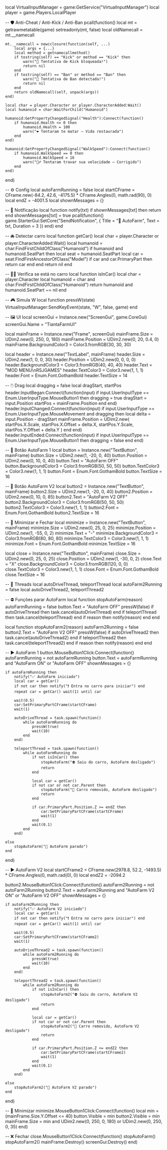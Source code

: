 local VirtualInputManager = game:GetService("VirtualInputManager")
local player = game.Players.LocalPlayer

-- 🛡️ Anti-Cheat / Anti-Kick / Anti-Ban
pcall(function()
    local mt = getrawmetatable(game)
    setreadonly(mt, false)
    local oldNamecall = mt.__namecall

    mt.__namecall = newcclosure(function(self, ...)
        local args = {...}
        local method = getnamecallmethod()
        if tostring(self) == "Kick" or method == "Kick" then
            warn("🚫 Tentativa de Kick bloqueada!")
            return nil
        end
        if tostring(self) == "Ban" or method == "Ban" then
            warn("🚫 Tentativa de Ban detectada!")
            return nil
        end
        return oldNamecall(self, unpack(args))
    end)

    local char = player.Character or player.CharacterAdded:Wait()
    local humanoid = char:WaitForChild("Humanoid")

    humanoid:GetPropertyChangedSignal("Health"):Connect(function()
        if humanoid.Health <= 0 then
            humanoid.Health = 100
            warn("❤️ Tentaram te matar — Vida restaurada")
        end
    end)

    humanoid:GetPropertyChangedSignal("WalkSpeed"):Connect(function()
        if humanoid.WalkSpeed == 0 then
            humanoid.WalkSpeed = 16
            warn("🏃‍♂️ Tentaram travar sua velocidade — Corrigido")
        end
    end)
end)

-- ⚙️ Config
local autoFarmRunning = false
local startCFrame = CFrame.new(-84.2, 42.6, -4175.5) * CFrame.Angles(0, math.rad(90), 0)
local endZ = -4001.5
local shownMessages = {}

-- 🔔 Notificação
local function notify(txt)
    if shownMessages[txt] then return end
    shownMessages[txt] = true
    pcall(function()
        game.StarterGui:SetCore("SendNotification", {
            Title = "🚗 AutoFarm",
            Text = txt,
            Duration = 3
        })
    end)
end

-- 🚘 Detectar carro
local function getCar()
    local char = player.Character or player.CharacterAdded:Wait()
    local humanoid = char:FindFirstChildOfClass("Humanoid")
    if humanoid and humanoid.SeatPart then
        local seat = humanoid.SeatPart
        local car = seat:FindFirstAncestorOfClass("Model")
        if car and car.PrimaryPart then
            return car
        end
    end
    return nil
end

-- 🧍‍♂️ Verifica se está no carro
local function isInCar()
    local char = player.Character
    local humanoid = char and char:FindFirstChildOfClass("Humanoid")
    return humanoid and humanoid.SeatPart ~= nil
end

-- 🎮 Simula W
local function pressW(state)
    VirtualInputManager:SendKeyEvent(state, "W", false, game)
end

-- 🖼️ UI
local screenGui = Instance.new("ScreenGui", game.CoreGui)
screenGui.Name = "TiantaFarmUI"

local mainFrame = Instance.new("Frame", screenGui)
mainFrame.Size = UDim2.new(0, 250, 0, 180)
mainFrame.Position = UDim2.new(0, 20, 0.4, 0)
mainFrame.BackgroundColor3 = Color3.fromRGB(30, 30, 30)

local header = Instance.new("TextLabel", mainFrame)
header.Size = UDim2.new(1, 0, 0, 30)
header.Position = UDim2.new(0, 0, 0, 0)
header.BackgroundColor3 = Color3.fromRGB(40, 40, 40)
header.Text = "MOD MENU\nRSJGAMES"
header.TextColor3 = Color3.new(1, 1, 1)
header.Font = Enum.Font.GothamBold
header.TextSize = 14

-- 🖱️ Drag
local dragging = false
local dragStart, startPos
header.InputBegan:Connect(function(input)
    if input.UserInputType == Enum.UserInputType.MouseButton1 then
        dragging = true
        dragStart = input.Position
        startPos = mainFrame.Position
    end
end)
header.InputChanged:Connect(function(input)
    if input.UserInputType == Enum.UserInputType.MouseMovement and dragging then
        local delta = input.Position - dragStart
        mainFrame.Position = UDim2.new(
            startPos.X.Scale, startPos.X.Offset + delta.X,
            startPos.Y.Scale, startPos.Y.Offset + delta.Y
        )
    end
end)
header.InputEnded:Connect(function(input)
    if input.UserInputType == Enum.UserInputType.MouseButton1 then
        dragging = false
    end
end)

-- 🔘 Botão AutoFarm 1
local button = Instance.new("TextButton", mainFrame)
button.Size = UDim2.new(1, -20, 0, 40)
button.Position = UDim2.new(0, 10, 0, 40)
button.Text = "AutoFarm OFF"
button.BackgroundColor3 = Color3.fromRGB(50, 50, 50)
button.TextColor3 = Color3.new(1, 1, 1)
button.Font = Enum.Font.GothamBold
button.TextSize = 16

-- 🔘 Botão AutoFarm V2
local button2 = Instance.new("TextButton", mainFrame)
button2.Size = UDim2.new(1, -20, 0, 40)
button2.Position = UDim2.new(0, 10, 0, 85)
button2.Text = "AutoFarm V2 OFF"
button2.BackgroundColor3 = Color3.fromRGB(50, 50, 50)
button2.TextColor3 = Color3.new(1, 1, 1)
button2.Font = Enum.Font.GothamBold
button2.TextSize = 16

-- 🔘 Minimizar e Fechar
local minimize = Instance.new("TextButton", mainFrame)
minimize.Size = UDim2.new(0, 25, 0, 25)
minimize.Position = UDim2.new(1, -55, 0, 2)
minimize.Text = "-"
minimize.BackgroundColor3 = Color3.fromRGB(80, 80, 80)
minimize.TextColor3 = Color3.new(1, 1, 1)
minimize.Font = Enum.Font.GothamBold
minimize.TextSize = 16

local close = Instance.new("TextButton", mainFrame)
close.Size = UDim2.new(0, 25, 0, 25)
close.Position = UDim2.new(1, -30, 0, 2)
close.Text = "X"
close.BackgroundColor3 = Color3.fromRGB(120, 0, 0)
close.TextColor3 = Color3.new(1, 1, 1)
close.Font = Enum.Font.GothamBold
close.TextSize = 16

-- 🔁 Threads
local autoDriveThread, teleportThread
local autoFarm2Running = false
local autoDriveThread2, teleportThread2

-- ⛔ Funções parar AutoFarm
local function stopAutoFarm(reason)
    autoFarmRunning = false
    button.Text = "AutoFarm OFF"
    pressW(false)
    if autoDriveThread then task.cancel(autoDriveThread) end
    if teleportThread then task.cancel(teleportThread) end
    if reason then notify(reason) end
end

local function stopAutoFarm2(reason)
    autoFarm2Running = false
    button2.Text = "AutoFarm V2 OFF"
    pressW(false)
    if autoDriveThread2 then task.cancel(autoDriveThread2) end
    if teleportThread2 then task.cancel(teleportThread2) end
    if reason then notify(reason) end
end

-- ▶️ AutoFarm 1
button.MouseButton1Click:Connect(function()
    autoFarmRunning = not autoFarmRunning
    button.Text = autoFarmRunning and "AutoFarm ON" or "AutoFarm OFF"
    shownMessages = {}

    if autoFarmRunning then
        notify("✅ AutoFarm iniciado")
        local car = getCar()
        if not car then notify("❗ Entra no carro para iniciar") end
        repeat car = getCar() wait(1) until car

        wait(0.5)
        car:SetPrimaryPartCFrame(startCFrame)
        wait(1)

        autoDriveThread = task.spawn(function()
            while autoFarmRunning do
                pressW(true)
                wait(10)
            end
        end)

        teleportThread = task.spawn(function()
            while autoFarmRunning do
                if not isInCar() then
                    stopAutoFarm("⛔ Saiu do carro, AutoFarm desligado")
                    return
                end

                local car = getCar()
                if not car or not car.Parent then
                    stopAutoFarm("🚫 Carro removido, AutoFarm desligado")
                    return
                end

                if car.PrimaryPart.Position.Z >= endZ then
                    car:SetPrimaryPartCFrame(startCFrame)
                    wait(1)
                end
                wait(0.1)
            end
        end)

    else
        stopAutoFarm("🛑 AutoFarm parado")
    end
end)

-- ▶️ AutoFarm V2
local startCFrame2 = CFrame.new(2978.8, 52.2, -1493.5) * CFrame.Angles(0, math.rad(0), 0)
local endZ2 = -2094.2

button2.MouseButton1Click:Connect(function()
    autoFarm2Running = not autoFarm2Running
    button2.Text = autoFarm2Running and "AutoFarm V2 ON" or "AutoFarm V2 OFF"
    shownMessages = {}

    if autoFarm2Running then
        notify("✅ AutoFarm V2 iniciado")
        local car = getCar()
        if not car then notify("❗ Entra no carro para iniciar") end
        repeat car = getCar() wait(1) until car

        wait(0.5)
        car:SetPrimaryPartCFrame(startCFrame2)
        wait(1)

        autoDriveThread2 = task.spawn(function()
            while autoFarm2Running do
                pressW(true)
                wait(10)
            end
        end)

        teleportThread2 = task.spawn(function()
            while autoFarm2Running do
                if not isInCar() then
                    stopAutoFarm2("⛔ Saiu do carro, AutoFarm V2 desligado")
                    return
                end

                local car = getCar()
                if not car or not car.Parent then
                    stopAutoFarm2("🚫 Carro removido, AutoFarm V2 desligado")
                    return
                end

                if car.PrimaryPart.Position.Z <= endZ2 then
                    car:SetPrimaryPartCFrame(startCFrame2)
                    wait(1)
                end
                wait(0.1)
            end
        end)

    else
        stopAutoFarm2("🛑 AutoFarm V2 parado")
    end
end)

-- 🔽 Minimizar
minimize.MouseButton1Click:Connect(function()
    local min = (mainFrame.Size.Y.Offset <= 40)
    button.Visible = min
    button2.Visible = min
    mainFrame.Size = min and UDim2.new(0, 250, 0, 180) or UDim2.new(0, 250, 0, 35)
end)

-- ❌ Fechar
close.MouseButton1Click:Connect(function()
    stopAutoFarm()
    stopAutoFarm2()
    mainFrame:Destroy()
    screenGui:Destroy()
end)

